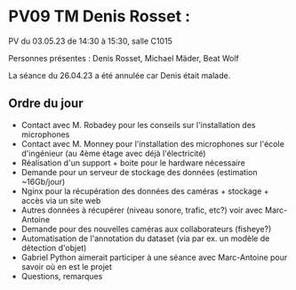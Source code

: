 # PV09 TM Denis Rosset :
PV du 03.05.23 de 14:30 à 15:30, salle C1015

Personnes présentes : Denis Rosset, Michael Mäder, Beat Wolf

La séance du 26.04.23 a été annulée car Denis était malade.

## Ordre du jour
- Contact avec M. Robadey pour les conseils sur l'installation des microphones
- Contact avec M. Monney pour l'installation des microphones sur l'école d'ingénieur (au 4ème étage avec déjà l'électricité)
- Réalisation d'un support + boite pour le hardware nécessaire
- Demande pour un serveur de stockage des données (estimation ~16Gb/jour)
- Nginx pour la récupération des données des caméras + stockage + accès via un site web
- Autres données à récupérer (niveau sonore, trafic, etc?) voir avec Marc-Antoine
- Demande pour des nouvelles caméras aux collaborateurs (fisheye?)
- Automatisation de l'annotation du dataset (via par ex. un modèle de détection d'objet)
- Gabriel Python aimerait participer à une séance avec Marc-Antoine pour savoir où en est le projet
- Questions, remarques

